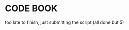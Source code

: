 CODE BOOK
===============================

too late to finish, just submitting the script (all done but 5)